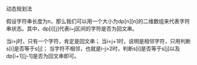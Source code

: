 动态规划法

假设字符串长度为n，那么我们可以用一个大小为dp[n][n]的二维数组来代表字符串状态。其中，dp[i][j]代表i~j区间的字符是否为回文串。

当i=j时，只有一个字符，肯定是回文串；
当i=j+1时，说明是相邻字符，只用判断s[i]是否等于s[j]；
当字符不相邻，也就是i-j>2时，判断s[i]是否等于s[j]以及dp[i+1][j-1]是否为回文串即可。

